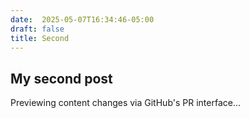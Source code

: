 ```yaml
---
date:  2025-05-07T16:34:46-05:00
draft: false
title: Second
---
```


## My second post

Previewing content changes via GitHub's PR interface...
